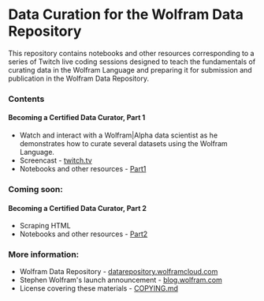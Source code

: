 # Data Curation for the Wolfram Data Repository

This repository contains notebooks and other resources corresponding to a series of Twitch live coding sessions designed to teach the fundamentals of curating data in the Wolfram Language and preparing it for submission and publication in the Wolfram Data Repository.

### Contents
#### Becoming a Certified Data Curator, Part 1
* Watch and interact with a Wolfram|Alpha data scientist as he demonstrates how to curate several datasets using the Wolfram Language.
* Screencast - [twitch.tv](https://www.twitch.tv/videos/153602347)
* Notebooks and other resources - [Part1](Part1)

### Coming soon:
#### Becoming a Certified Data Curator, Part 2
* Scraping HTML
* Notebooks and other resources - [Part2](Part2)

### More information:
* Wolfram Data Repository - [datarepository.wolframcloud.com](http://datarepository.wolframcloud.com/)
* Stephen Wolfram's launch announcement - [blog.wolfram.com](http://blog.wolfram.com/2017/04/20/launching-the-wolfram-data-repository-data-publishing-that-really-works/)
* License covering these materials - [COPYING.md](COPYING.md)
